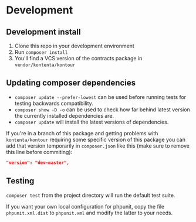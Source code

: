 # Development

## Development install

1. Clone this repo in your development environment
2. Run `composer install`
3. You'll find a VCS version of the contracts package in `vendor/kontenta/kontour`

## Updating composer dependencies

- `composer update --prefer-lowest` can be used before running tests for testing backwards compatibility.
- `composer show -D -o` can be used to check how far behind latest version the currently installed dependencies are.
- `composer update` will install the latest versions of dependencies.

If you're in a branch of this package and getting problems with `kontenta/kontour`
requiring some specific version of this package you can add that version temporarily in `composer.json`
like this (make sure to remove this line before commiting):

```json
"version": "dev-master",
```

## Testing

`composer test` from the project directory will run the default test suite.

If you want your own local configuration for phpunit,
copy the file `phpunit.xml.dist` to `phpunit.xml` and modify the latter to your needs.
